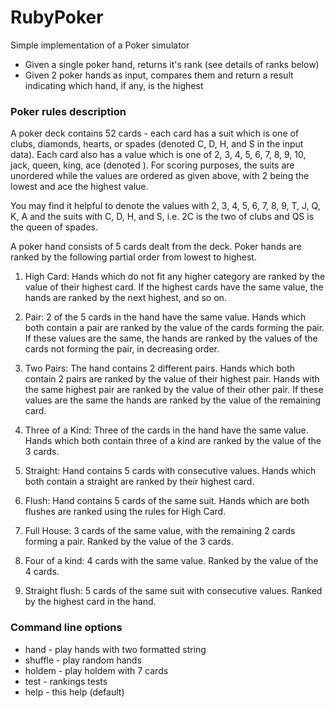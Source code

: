 RubyPoker
=========

Simple implementation of a Poker simulator

- Given a single poker hand, returns it's rank (see details of ranks below) 
- Given 2 poker hands as input, compares them and return a result indicating which hand, if any, is the highest


### Poker rules description

A poker deck contains 52 cards - each card has a suit which is one of clubs, diamonds, hearts, or spades (denoted C, D, H, and S in the input data). Each card also has a value which is one of 2, 3, 4, 5, 6, 7, 8, 9, 10, jack, queen, king, ace (denoted ). For scoring purposes, the suits are unordered while the values are ordered as given above, with 2 being the lowest and ace the highest value.

You may find it helpful to denote the values with 2, 3, 4, 5, 6, 7, 8, 9, T, J, Q, K, A and the suits with C, D, H, and S, i.e. 2C is the two of clubs and QS is the queen of spades.

A poker hand consists of 5 cards dealt from the deck. Poker hands are ranked by the following partial order from lowest to highest.

1. High Card: Hands which do not fit any higher category are ranked by the value of their highest card. If the highest cards have the same value, the hands are ranked by the next highest, and so on.

2. Pair: 2 of the 5 cards in the hand have the same value. Hands which both contain a pair are ranked by the value of the cards forming the pair. If these values are the same, the hands are ranked by the values of the cards not forming the pair, in decreasing order.

3. Two Pairs: The hand contains 2 different pairs. Hands which both contain 2 pairs are ranked by the value of their highest pair. Hands with the same highest pair are ranked by the value of their other pair. If these values are the same the hands are ranked by the value of the remaining card.

4. Three of a Kind: Three of the cards in the hand have the same value. Hands which both contain three of a kind are ranked by the value of the 3 cards.

5. Straight: Hand contains 5 cards with consecutive values. Hands which both contain a straight are ranked by their highest card.

6. Flush: Hand contains 5 cards of the same suit. Hands which are both flushes are ranked using the rules for High Card.

7. Full House: 3 cards of the same value, with the remaining 2 cards forming a pair. Ranked by the value of the 3 cards.

8. Four of a kind: 4 cards with the same value. Ranked by the value of the 4 cards.

9. Straight flush: 5 cards of the same suit with consecutive values. Ranked by the highest card in the hand.


### Command line options

* hand  <str1> <str2> - play hands with two formatted string
* shuffle             - play random hands
* holdem              - play holdem with 7 cards
* test                - rankings tests
* help                - this help (default)
